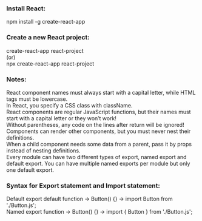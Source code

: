 ### Install React:
  npm install -g create-react-app 

### Create a new React project:
  create-react-app react-project\
  (or)\
  npx create-react-app react-project

### Notes:
React component names must always start with a capital letter, while HTML tags must be lowercase.\
In React, you specify a CSS class with className.\
React components are regular JavaScript functions, but their names must start with a capital letter or they won’t work!\
Without parentheses, any code on the lines after return will be ignored!\
Components can render other components, but you must never nest their definitions.\
When a child component needs some data from a parent, pass it by props instead of nesting definitions.\
Every module can have two different types of export, named export and default export. You can have multiple named exports per module but only one default export.

### Syntax for Export statement and Import statement:
Default	export default function -> Button() {} ->	import Button from './Button.js';\
Named	export function -> Button() {}	-> import { Button } from './Button.js';
